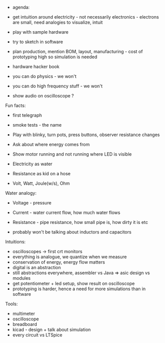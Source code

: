 * agenda:
* get intuition around electricity - not necessarily electronics - electrons are small, need analogies to visualize, intuit
* play with sample hardware
* try to sketch in software
* plan production, mention BOM, layout, manufacturing - cost of prototyping high so simulation is needed
* hardware hacker book

* you can do physics - we won't
* you can do high frequency stuff - we won't
* show audio on oscilloscope ?

Fun facts:
* first telegraph
* smoke tests - the name

* Play with blinky, turn pots, press buttons, observer resistance changes
* Ask about where energy comes from
* Show motor running and not running where LED is visible
* Electricity as water
* Resistance as kid on a hose
* Volt, Watt, Joule(w/s), Ohm

Water analogy:
* Voltage - pressure
* Current - water current flow, how much water flows
* Resistance - pipe resistance, how small pipe is, how dirty it is etc

* probably won't be talking about inductors and capacitors


Intuitions:
* oscilloscopes -> first crt monitors
* everything is analogue, we quantize when we measure
* conservation of energy, energy flow matters
* digital is an abstraction
* still abstractions everywhere, assembler vs Java => asic design vs modules
* get potentiometer + led setup, show result on oscilloscope
* prototyping is harder, hence a need for more simulations than in software

Tools:
* multimeter
* oscilloscope
* breadboard
* kicad - design + talk about simulation
* every circuit vs LTSpice

